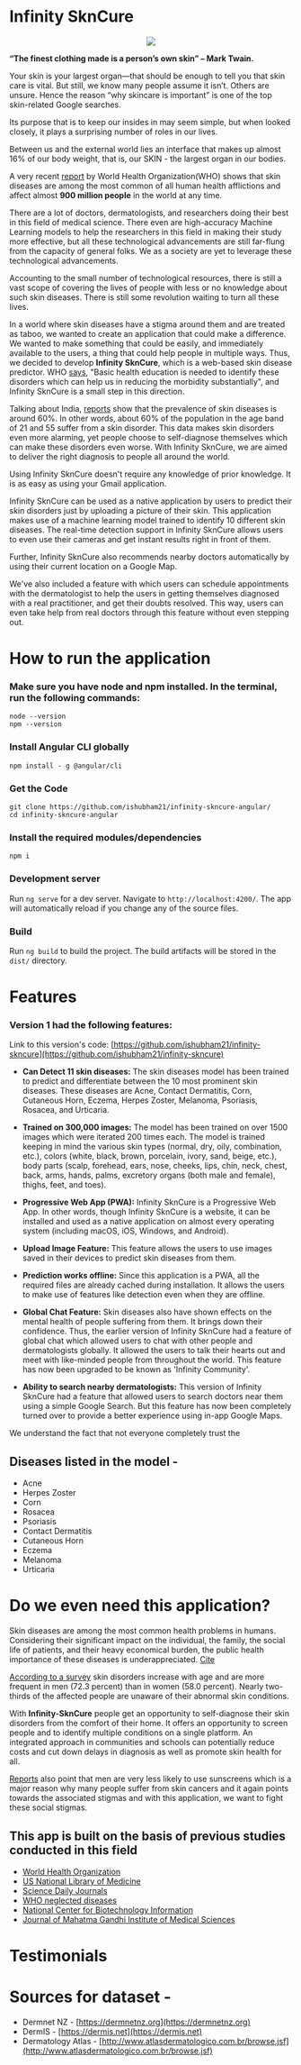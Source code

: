 # Infinity SknCure

<p align="center"><img src="https://github.com/ishubham21/infinity-skncure-angular/blob/master/readme-assets/logo.png"></p>

**“The finest clothing made is a person’s own skin” – Mark Twain.**

Your skin is your largest organ—that should be enough to tell you that skin care is vital. But still, we know many people assume it isn’t. Others are unsure. Hence the reason “why skincare is important” is one of the top skin-related Google searches.

Its purpose that is to keep our insides in may seem simple, but when looked closely, it plays a surprising number of roles in our lives.

Between us and the external world lies an interface that makes up almost 16% of our body weight, that is, our SKIN - the largest organ in our bodies.

A very recent [report](https://www.who.int/neglected_diseases/news/WHO-publishes-pictorial-training-guide-on-neglected-skin-disease/en/) by World Health Organization(WHO) shows that skin diseases are among the most common of all human health afflictions and affect almost **900 million people** in the world at any time.

There are a lot of doctors, dermatologists, and researchers doing their best in this field of medical science. There even are high-accuracy Machine Learning models to help the researchers in this field in making their study more effective, but all these technological advancements are still far-flung from the capacity of general folks. We as a society are yet to leverage these technological advancements.

Accounting to the small number of technological resources, there is still a vast scope of covering the lives of people with less or no knowledge about such skin diseases. There is still some revolution waiting to turn all these lives.  

In a world where skin diseases have a stigma around them and are treated as taboo, we wanted to create an application that could make a difference. We wanted to make something that could be easily, and immediately available to the users, a thing that could help people in multiple ways. Thus, we decided to develop **Infinity SknCure**, which is a web-based skin disease predictor. WHO [says](https://apps.who.int/iris/bitstream/handle/10665/69229/WHO_FCH_CAH_05.12_eng.pdf?sequence=1&isAllowed=y), "Basic health education is needed to identify these disorders which can help us in reducing the morbidity substantially", and Infinity SknCure is a small step in this direction.

Talking about India, [reports](https://www.jmgims.co.in/article.asp?issn=0971-9903;year=2016;volume=21;issue=2;spage=111;epage=115;aulast=Jain) show that the prevalence of skin diseases is around 60%. In other words, about 60% of the population in the age band of 21 and 55 suffer from a skin disorder. This data makes skin disorders even more alarming, yet people choose to self-diagnose themselves which can make these disorders even worse. With Infinity SknCure, we are aimed to deliver the right diagnosis to people all around the world.      

Using Infinity SknCure doesn't require any knowledge of prior knowledge. It is as easy as using your Gmail application.   

Infinity SknCure can be used as a native application by users to predict their skin disorders just by uploading a picture of their skin. This application makes use of a machine learning model trained to identify 10 different skin diseases. The real-time detection support in Infinity SknCure allows users to even use their cameras and get instant results right in front of them. 

Further, Infinity SknCure also recommends nearby doctors automatically by using their current location on a Google Map. 

We've also included a feature with which users can schedule appointments with the dermatologist to help the users in getting themselves diagnosed with a real practitioner, and get their doubts resolved. This way, users can even take help from real doctors through this feature without even stepping out.

# How to run the application 

### Make sure you have node and npm installed. In the terminal, run the following commands:

```shell
node --version
npm --version
```

### Install Angular CLI globally

```shell
npm install - g @angular/cli
```


### Get the Code
```shell
git clone https://github.com/ishubham21/infinity-skncure-angular/
cd infinity-skncure-angular
```

### Install the required modules/dependencies

```shell
npm i
```

### Development server

Run `ng serve` for a dev server. Navigate to `http://localhost:4200/`. The app will automatically reload if you change any of the source files.

### Build

Run `ng build` to build the project. The build artifacts will be stored in the `dist/` directory.

# Features

### Version 1 had the following features: 

Link to this version's code: [https://github.com/ishubham21/infinity-skncure](https://github.com/ishubham21/infinity-skncure)

* **Can Detect 11 skin diseases:** The skin diseases model has been trained to predict and differentiate between the 10 most prominent skin diseases. These diseases are Acne, Contact Dermatitis, Corn, Cutaneous Horn, Eczema, Herpes Zoster, Melanoma, Psoriasis, Rosacea, and Urticaria.

* **Trained on 300,000 images:** The model has been trained on over 1500 images which were iterated 200 times each. The model is trained keeping in mind the various skin types (normal, dry, oily, combination, etc.), colors (white, black, brown, porcelain, ivory, sand, beige, etc.), body parts (scalp, forehead, ears, nose, cheeks, lips, chin, neck, chest, back, arms, hands, palms, excretory organs (both male and female), thighs, feet, and toes).

* **Progressive Web App (PWA):** Infinity SknCure is a Progressive Web App. In other words, though Infinity SknCure is a website, it can be installed and used as a native application on almost every operating system (including macOS, iOS, Windows, and Android).  

* **Upload Image Feature:** This feature allows the users to use images saved in their devices to predict skin diseases from them. 

* **Prediction works offline:** Since this application is a PWA, all the required files are already cached during installation. It allows the users to make use of features like detection even when they are offline. 

* **Global Chat Feature:** Skin diseases also have shown effects on the mental health of people suffering from them. It brings down their confidence. Thus, the earlier version of Infinity SknCure had a feature of global chat which allowed users to chat with other people and dermatologists globally. It allowed the users to talk their hearts out and meet with like-minded people from throughout the world. This feature has now been upgraded to be known as 'Infinity Community'. 

* **Ability to search nearby dermatologists:** This version of Infinity SknCure had a feature that allowed users to search doctors near them using a simple Google Search. But this feature has now been completely turned over to provide a better experience using in-app Google Maps.


We understand the fact that not everyone completely trust the 

## Diseases listed in the model - 
* Acne
* Herpes Zoster
* Corn
* Rosacea
* Psoriasis
* Contact Dermatitis
* Cutaneous Horn
* Eczema
* Melanoma
* Urticaria

# Do we even need this application?

Skin diseases are among the most common health problems in humans. Considering their significant impact on the individual, the family, the social life of patients, and their heavy economical burden, the public health importance of these diseases is underappreciated. [Cite](https://pubmed.ncbi.nlm.nih.gov/19254651/)

[According to a survey](https://www.sciencedaily.com/releases/2019/03/190320102041.htm#:~:text=The%20most%20common%20diagnoses%20were,of%20their%20abnormal%20skin%20findings.) skin disorders increase with age and are more frequent in men (72.3 percent) than in women (58.0 percent). Nearly two-thirds of the affected people are unaware of their abnormal skin conditions.

With **Infinity-SknCure** people get an opportunity to self-diagnose their skin disorders from the comfort of their home. It offers an opportunity to screen people and to identify multiple conditions on a single platform. An integrated approach in communities and schools can potentially reduce costs and cut down delays in diagnosis as well as promote skin health for all.

[Reports](https://www.canwelivebetter.bayer.com/health/tanning-delusion-why-do-we-ignore-risks-skin-cancer) also point that men are very less likely to use sunscreens which is a major reason why many people suffer from skin cancers and it again points towards the associated stigmas and with this application, we want to fight these social stigmas.

## This app is built on the basis of previous studies conducted in this field

* [World Health Organization](https://apps.who.int/iris/bitstream/handle/10665/69229/WHO_FCH_CAH_05.12_eng.pdf?sequence=1&isAllowed=y)
* [US National Library of Medicine](https://www.ncbi.nlm.nih.gov/pmc/articles/PMC5718374/)
* [Science Daily Journals](https://www.sciencedaily.com/releases/2019/03/190320102041.htm#:~:text=The%20most%20common%20diagnoses%20were,of%20their%20abnormal%20skin%20findings.)
* [WHO neglected diseases](https://www.who.int/neglected_diseases/zoonoses/en/)
* [National Center for Biotechnology Information](https://pubmed.ncbi.nlm.nih.gov)
* [Journal of Mahatma Gandhi Institute of Medical Sciences](https://www.jmgims.co.in/article.asp?issn=0971-9903;year=2016;volume=21;issue=2;spage=111;epage=115;aulast=Jain) 

# Testimonials



# Sources for dataset -
* Dermnet NZ - [https://dermnetnz.org](https://dermnetnz.org)
* DermIS - [https://dermis.net](https://dermis.net)
* Dermatology Atlas - [http://www.atlasdermatologico.com.br/browse.jsf](http://www.atlasdermatologico.com.br/browse.jsf)